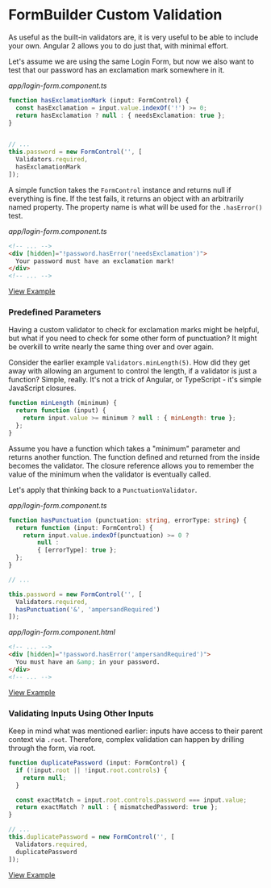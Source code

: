# FormBuilder Custom Validation

As useful as the built-in validators are, it is very useful to be able to include your own.
Angular 2 allows you to do just that, with minimal effort.

Let's assume we are using the same Login Form, but now we also want to test that our password has an exclamation mark somewhere in it.

_app/login-form.component.ts_
```ts
function hasExclamationMark (input: FormControl) {
  const hasExclamation = input.value.indexOf('!') >= 0;
  return hasExclamation ? null : { needsExclamation: true };
}


// ...
this.password = new FormControl('', [
  Validators.required,
  hasExclamationMark
]);
```

A simple function takes the `FormControl` instance and returns null if everything is fine.
If the test fails, it returns an object with an arbitrarily named property.
The property name is what will be used for the `.hasError()` test.

_app/login-form.component.ts_
```html
<!-- ... -->
<div [hidden]="!password.hasError('needsExclamation')">
  Your password must have an exclamation mark!
</div>
<!-- ... -->
```

[View Example](https://plnkr.co/edit/t3Ut3P?p=preview)

### Predefined Parameters
Having a custom validator to check for exclamation marks might be helpful, but what if you need to check for some other form of punctuation?
It might be overkill to write nearly the same thing over and over again.

Consider the earlier example `Validators.minLength(5)`.
How did they get away with allowing an argument to control the length, if a validator is just a function?
Simple, really.
It's not a trick of Angular, or TypeScript - it's simple JavaScript closures.

```javascript
function minLength (minimum) {
  return function (input) {
    return input.value >= minimum ? null : { minLength: true };
  };
}
```

Assume you have a function which takes a "minimum" parameter and returns another function. The function defined and returned from the inside becomes the validator. The closure reference allows you to remember the value of the minimum when the validator is eventually called.

Let's apply that thinking back to a `PunctuationValidator`.

_app/login-form.component.ts_
```ts
function hasPunctuation (punctuation: string, errorType: string) {
  return function (input: FormControl) {
    return input.value.indexOf(punctuation) >= 0 ?
        null :
        { [errorType]: true };
  };
}

// ...

this.password = new FormControl('', [
  Validators.required,
  hasPunctuation('&', 'ampersandRequired')
]);
```

_app/login-form.component.html_
```html
<!-- ... -->
<div [hidden]="!password.hasError('ampersandRequired')">
  You must have an &amp; in your password.
</div>
<!-- ... -->
```

[View Example](https://plnkr.co/edit/9tWvhy?p=preview)

### Validating Inputs Using Other Inputs
Keep in mind what was mentioned earlier: inputs have access to their parent context via `.root`.
Therefore, complex validation can happen by drilling through the form, via root.

```ts
function duplicatePassword (input: FormControl) {
  if (!input.root || !input.root.controls) {
    return null;
  }

  const exactMatch = input.root.controls.password === input.value;
  return exactMatch ? null : { mismatchedPassword: true };
}

// ...
this.duplicatePassword = new FormControl('', [
  Validators.required,
  duplicatePassword
]);
```

[View Example](https://plnkr.co/edit/lMVp52?p=preview)
